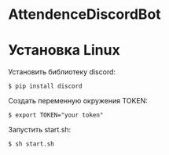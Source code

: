 # AttendenceDiscordBot

# Установка Linux

Установить библиотеку discord:
```
$ pip install discord
```

Создать переменную окружения TOKEN:
```
$ export TOKEN="your token"
```

Запустить start.sh:
```
$ sh start.sh
```
